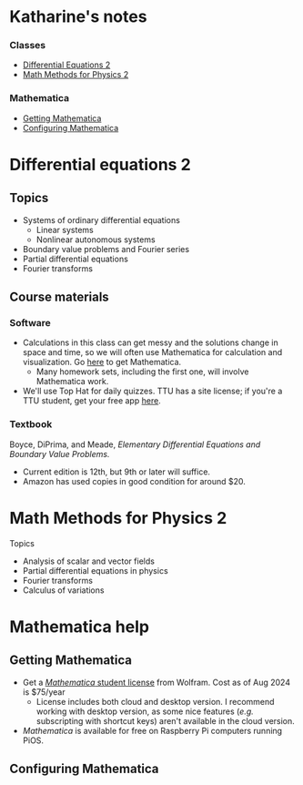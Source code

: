 Katharine's notes 
=== 


### Classes
* [Differential Equations 2](#differential-equations-2)
* [Math Methods for Physics 2](#math-methods-for-physics-2)

### Mathematica

* [Getting Mathematica](#getting-mathematica)
* [Configuring Mathematica](#configuring-mathematica)

# Differential equations 2 

## Topics
* Systems of ordinary differential equations
  * Linear systems
  * Nonlinear autonomous systems
* Boundary value problems and Fourier series
* Partial differential equations
* Fourier transforms

## Course materials

### Software
* Calculations in this class can get messy and the solutions change in space and time, so we will often use Mathematica for calculation and visualization. Go [here](#getting-mathematica) to get Mathematica. 
  * Many homework sets, including the first one, will involve
  Mathematica work. 
* We'll use Top Hat for daily quizzes. TTU has a site license; if you're a TTU student, get your free app [here](https://www.depts.ttu.edu/itts/software/tophat.php).


### Textbook

Boyce, DiPrima, and Meade, *Elementary Differential Equations and Boundary Value Problems.* 
* Current edition is 12th, but 9th or later will suffice.
* Amazon has used copies in good condition for around $20.


# Math Methods for Physics 2 

Topics
* Analysis of scalar and vector fields
* Partial differential equations in physics
* Fourier transforms
* Calculus of variations



# Mathematica help

## Getting Mathematica
* Get a [*Mathematica* student license](https://www.wolfram.com/mathematica/pricing/students/) from Wolfram. Cost as of Aug 2024 is $75/year
  * License includes both cloud and desktop version. I recommend working with desktop version, as some nice features (*e.g.* subscripting with shortcut keys) aren't available in the cloud version.
* *Mathematica* is available for free on Raspberry Pi computers running PiOS. 

## Configuring Mathematica